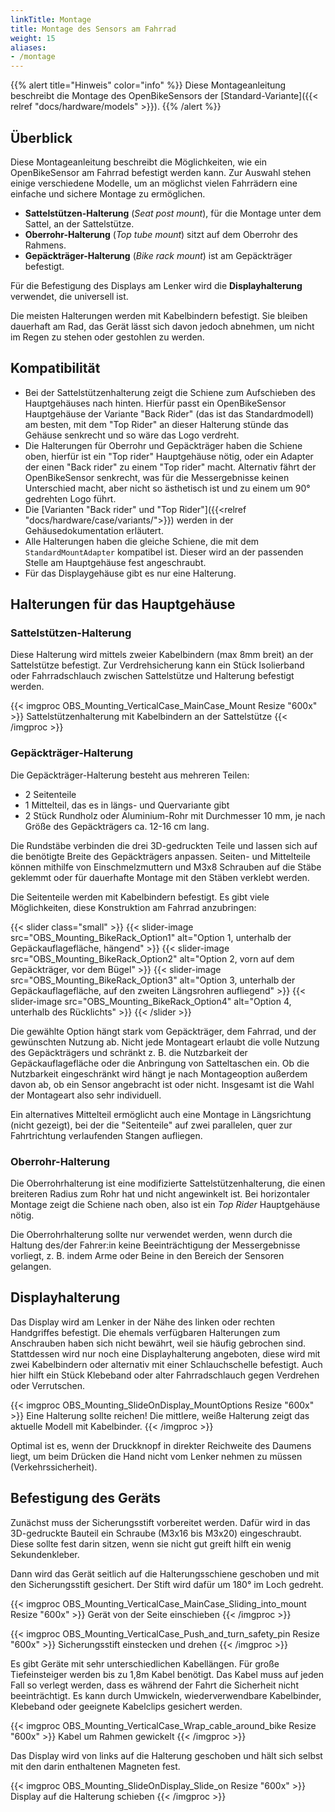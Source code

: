 ```yaml
---
linkTitle: Montage
title: Montage des Sensors am Fahrrad
weight: 15
aliases:
- /montage
---
```


{{% alert title="Hinweis" color="info" %}}
  Diese Montageanleitung beschreibt die Montage des OpenBikeSensors der [Standard-Variante]({{< relref "docs/hardware/models" >}}).
{{% /alert %}}

## Überblick

Diese Montageanleitung beschreibt die Möglichkeiten, wie ein OpenBikeSensor am
Fahrrad befestigt werden kann. Zur Auswahl stehen einige verschiedene Modelle,
um an möglichst vielen Fahrrädern eine einfache und sichere Montage zu
ermöglichen.

* **Sattelstützen-Halterung** (*Seat post mount*), für die Montage unter dem
  Sattel, an der Sattelstütze.
* **Oberrohr-Halterung** (*Top tube mount*) sitzt auf dem Oberrohr des Rahmens.
* **Gepäckträger-Halterung** (*Bike rack mount*) ist am Gepäckträger befestigt.

Für die Befestigung des Displays am Lenker wird die **Displayhalterung**
verwendet, die universell ist.

Die meisten Halterungen werden mit Kabelbindern befestigt. Sie bleiben
dauerhaft am Rad, das Gerät lässt sich davon jedoch abnehmen, um nicht im Regen
zu stehen oder gestohlen zu werden.

## Kompatibilität

* Bei der Sattelstützenhalterung zeigt die Schiene zum Aufschieben des
  Hauptgehäuses nach hinten. Hierfür passt ein OpenBikeSensor Hauptgehäuse der
  Variante "Back Rider" (das ist das Standardmodell) am besten, mit dem "Top
  Rider" an dieser Halterung stünde das Gehäuse senkrecht und so wäre das Logo
  verdreht.
* Die Halterungen für Oberrohr und Gepäckträger haben die Schiene oben, hierfür
  ist ein "Top rider" Hauptgehäuse nötig, oder ein Adapter der einen "Back
  rider" zu einem "Top rider" macht. Alternativ fährt der OpenBikeSensor
  senkrecht, was für die Messergebnisse keinen Unterschied macht, aber nicht so
  ästhetisch ist und zu einem um 90° gedrehten Logo führt.
* Die [Varianten "Back rider" und "Top Rider"]({{<relref
  "docs/hardware/case/variants/">}}) werden in der Gehäusedokumentation erläutert.
* Alle Halterungen haben die gleiche Schiene, die mit dem
  `StandardMountAdapter` kompatibel ist. Dieser wird an der passenden Stelle am
  Hauptgehäuse fest angeschraubt.
* Für das Displaygehäuse gibt es nur eine Halterung.

## Halterungen für das Hauptgehäuse

### Sattelstützen-Halterung

Diese Halterung wird mittels zweier Kabelbindern (max 8mm breit) an der
Sattelstütze befestigt. Zur Verdrehsicherung kann ein Stück Isolierband oder
Fahrradschlauch zwischen Sattelstütze und Halterung befestigt werden.

{{< imgproc OBS_Mounting_VerticalCase_MainCase_Mount Resize "600x" >}}
  Sattelstützenhalterung mit Kabelbindern an der Sattelstütze
{{< /imgproc >}}

### Gepäckträger-Halterung

Die Gepäckträger-Halterung besteht aus mehreren Teilen:

* 2 Seitenteile
* 1 Mittelteil, das es in längs- und Quervariante gibt
* 2 Stück Rundholz oder Aluminium-Rohr mit Durchmesser 10&nbsp;mm, je nach
  Größe des Gepäckträgers ca. 12-16&nbsp;cm lang.

Die Rundstäbe verbinden die drei 3D-gedruckten Teile und lassen sich auf die
benötigte Breite des Gepäckträgers anpassen. Seiten- und Mittelteile können
mithilfe von Einschmelzmuttern und M3x8 Schrauben auf die Stäbe geklemmt oder
für dauerhafte Montage mit den Stäben verklebt werden.

Die Seitenteile werden mit Kabelbindern befestigt. Es gibt viele Möglichkeiten,
diese Konstruktion am Fahrrad anzubringen:

{{< slider class="small" >}}
  {{< slider-image
    src="OBS_Mounting_BikeRack_Option1"
    alt="Option 1, unterhalb der Gepäckauflagefläche, hängend" >}}
  {{< slider-image
    src="OBS_Mounting_BikeRack_Option2"
    alt="Option 2, vorn auf dem Gepäckträger, vor dem Bügel" >}}
  {{< slider-image
    src="OBS_Mounting_BikeRack_Option3"
    alt="Option 3, unterhalb der Gepäckauflagefläche, auf den zweiten Längsrohren aufliegend" >}}
  {{< slider-image
    src="OBS_Mounting_BikeRack_Option4"
    alt="Option 4, unterhalb des Rücklichts" >}}
{{< /slider >}}

Die gewählte Option hängt stark vom Gepäckträger, dem Fahrrad, und der
gewünschten Nutzung ab. Nicht jede Montageart erlaubt die volle Nutzung des
Gepäckträgers und schränkt z. B. die Nutzbarkeit der Gepäckauflagefläche oder
die Anbringung von Satteltaschen ein. Ob die Nutzbarkeit eingeschränkt wird
hängt je nach Montageoption außerdem davon ab, ob ein Sensor angebracht ist
oder nicht. Insgesamt ist die Wahl der Montageart also sehr individuell.

Ein alternatives Mittelteil ermöglicht auch eine Montage in Längsrichtung
(nicht gezeigt), bei der die "Seitenteile" auf zwei parallelen, quer zur
Fahrtrichtung verlaufenden Stangen aufliegen.

### Oberrohr-Halterung

Die Oberrohrhalterung ist eine modifizierte Sattelstützenhalterung, die einen
breiteren Radius zum Rohr hat und nicht angewinkelt ist. Bei horizontaler
Montage zeigt die Schiene nach oben, also ist ein *Top Rider* Hauptgehäuse
nötig.

Die Oberrohrhalterung sollte nur verwendet werden, wenn durch die Haltung
des/der Fahrer:in keine Beeinträchtigung der Messergebnisse vorliegt, z. B.
indem Arme oder Beine in den Bereich der Sensoren gelangen.

## Displayhalterung

Das Display wird am Lenker in der Nähe des linken oder rechten Handgriffes
befestigt. Die ehemals verfügbaren Halterungen zum Anschrauben haben sich nicht
bewährt, weil sie häufig gebrochen sind. Stattdessen wird nur noch eine
Displayhalterung angeboten, diese wird mit zwei Kabelbindern oder alternativ mit
einer Schlauchschelle befestigt. Auch hier hilft ein Stück Klebeband oder alter
Fahrradschlauch gegen Verdrehen oder Verrutschen.

{{< imgproc OBS_Mounting_SlideOnDisplay_MountOptions Resize "600x" >}}
  Eine Halterung sollte reichen! Die mittlere, weiße Halterung zeigt das
  aktuelle Modell mit Kabelbinder.
{{< /imgproc >}}

Optimal ist es, wenn der Druckknopf in direkter Reichweite des Daumens liegt,
um beim Drücken die Hand nicht vom Lenker nehmen zu müssen
(Verkehrssicherheit).

## Befestigung des Geräts

Zunächst muss der Sicherungsstift vorbereitet werden. Dafür wird in das
3D-gedruckte Bauteil ein Schraube (M3x16 bis M3x20) eingeschraubt. Diese sollte
fest darin sitzen, wenn sie nicht gut greift hilft ein wenig Sekundenkleber.

Dann wird das Gerät seitlich auf die Halterungsschiene geschoben und mit den
Sicherungsstift gesichert. Der Stift wird dafür um 180° im Loch gedreht.

{{< imgproc OBS_Mounting_VerticalCase_MainCase_Sliding_into_mount Resize "600x" >}}
  Gerät von der Seite einschieben
{{< /imgproc >}}

{{< imgproc OBS_Mounting_VerticalCase_Push_and_turn_safety_pin Resize "600x" >}}
  Sicherungsstift einstecken und drehen
{{< /imgproc >}}

Es gibt Geräte mit sehr unterschiedlichen Kabellängen. Für große Tiefeinsteiger
werden bis zu 1,8m Kabel benötigt. Das Kabel muss auf jeden Fall so verlegt
werden, dass es während der Fahrt die Sicherheit nicht beeinträchtigt. Es kann
durch Umwickeln, wiederverwendbare Kabelbinder, Klebeband oder geeignete
Kabelclips gesichert werden.

{{< imgproc OBS_Mounting_VerticalCase_Wrap_cable_around_bike Resize "600x" >}}
  Kabel um Rahmen gewickelt
{{< /imgproc >}}


Das Display wird von links auf die Halterung geschoben und hält sich selbst mit
den darin enthaltenen Magneten fest.

{{< imgproc OBS_Mounting_SlideOnDisplay_Slide_on Resize "600x" >}}
  Display auf die Halterung schieben
{{< /imgproc >}}
